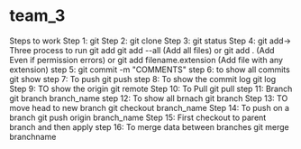 # team_3
Steps to work
Step 1: git 
Step 2: git clone
Step 3: git status
Step 4: git add->
	Three process to run git add
	git add --all	(Add all files)
	or 
	git add .	(Add Even if permission errors)
	or 
	git add filename.extension	(Add file with any extension)
step 5: git commit -m "COMMENTS"
step 6: to show all commits 	git  show
step 7:  To push   git push
step 8: To show the commit log		git log
Step 9: TO show the origin	git remote
Step 10: To Pull   git pull
step 11:  Branch   git branch branch_name
step 12: To show all brnach git branch
Step 13: TO move head to new branch 	git checkout branch_name
Step 14: To push on a branch git push origin branch_name
Step 15: First checkout to parent branch and then apply
step 16: To merge data between branches 	git merge branchname